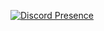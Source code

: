 <!-- ### Hi there 👋 -->
[![Discord Presence](https://lanyard.cnrad.dev/api/277361757310287872?idleMessage=Well+looks+like+i+dont+listen+Spotify+rn!+And+my+game+status+is+private.&hideDiscrim=true)](https://discord.com/users/277361757310287872)
<!--
**hasankayra04/hasankayra04** is a ✨ _special_ ✨ repository because its `README.md` (this file) appears on your GitHub profile.

Here are some ideas to get you started:

- 🔭 I’m currently working on ...
- 🌱 I’m currently learning ...
- 👯 I’m looking to collaborate on ...
- 🤔 I’m looking for help with ...
- 💬 Ask me about ...
- 📫 How to reach me: ...
- 😄 Pronouns: ...
- ⚡ Fun fact: ...
-->
